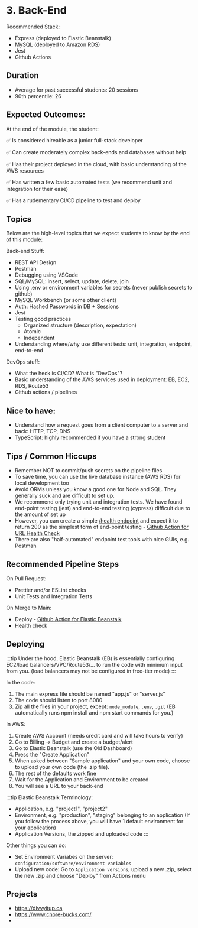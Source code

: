 ---
---

# 3. Back-End

Recommended Stack:

- Express (deployed to Elastic Beanstalk)
- MySQL (deployed to Amazon RDS)
- Jest
- Github Actions

## Duration

- Average for past successful students: 20 sessions
- 90th percentile: 26

## Expected Outcomes:

At the end of the module, the student:

✅ Is considered hireable as a junior full-stack developer

✅ Can create moderately complex back-ends and databases without help

✅ Has their project deployed in the cloud, with basic understanding of the AWS resources

✅ Has written a few basic automated tests (we recommend unit and integration for their ease)

✅ Has a rudementary CI/CD pipeline to test and deploy

## Topics

Below are the high-level topics that we expect students to know by the end of this module:

Back-end Stuff:

- REST API Design
- Postman
- Debugging using VSCode
- SQL/MySQL: insert, select, update, delete, join
- Using .env or environment variables for secrets (never publish secrets to github)
- MySQL Workbench (or some other client)
- Auth: Hashed Passwords in DB + Sessions
- Jest
- Testing good practices
  - Organized structure (description, expectation)
  - Atomic
  - Independent
- Understanding where/why use different tests: unit, integration, endpoint, end-to-end

DevOps stuff:

- What the heck is CI/CD? What is "DevOps"?
- Basic understanding of the AWS services used in deployment: EB, EC2, RDS, Route53
- Github actions / pipelines

## Nice to have:

- Understand how a request goes from a client computer to a server and back: HTTP, TCP, DNS
- TypeScript: highly recommended if you have a strong student

## Tips / Common Hiccups

- Remember NOT to commit/push secrets on the pipeline files
- To save time, you can use the live database instance (AWS RDS) for local development too
- Avoid ORMs unless you know a good one for Node and SQL. They generally suck and are difficult to set up.
- We recommend only trying unit and integration tests. We have found end-point testing (jest) and end-to-end testing (cypress) difficult due to the amount of set up
- However, you can create a simple [/health endpoint](https://testfully.io/blog/api-health-check-monitoring/) and expect it to return 200 as the simplest form of end-point testing - [Github Action for URL Health Check](https://github.com/marketplace/actions/url-health-check)
- There are also "half-automated" endpoint test tools with nice GUIs, e.g. Postman

## Recommended Pipeline Steps

On Pull Request:

- Prettier and/or ESLint checks
- Unit Tests and Integration Tests

On Merge to Main:

- Deploy - [Github Action for Elastic Beanstalk](https://github.com/marketplace/actions/beanstalk-deploy)
- Health check

## Deploying

:::tip
Under the hood, Elastic Beanstalk (EB) is essentially configuring EC2/load balancers/VPC/Route53/... to run the code with minimum input from you. (load balancers may not be configured in free-tier mode)
:::

In the code:

1. The main express file should be named "app.js" or "server.js"
2. The code should listen to port 8080
3. Zip all the files in your project, except: `node_module`, `.env`, `.git` (EB automatically runs npm install and npm start commands for you.)

In AWS:

1. Create AWS Account (needs credit card and will take hours to verify)
2. Go to Billing -> Budget and create a budget/alert
3. Go to Elastic Beanstalk (use the Old Dashboard)
4. Press the "Create Application"
5. When asked between "Sample application" and your own code, choose to upload your own code (the .zip file).
6. The rest of the defaults work fine
7. Wait for the Application and Environment to be created
8. You will see a URL to your back-end

:::tip
Elastic Beanstalk Terminology:

- Application, e.g. "project1", "project2"
- Environment, e.g. "production", "staging" belonging to an application (If you follow the process above, you will have 1 default environment for your application)
- Application Versions, the zipped and uploaded code
  :::

Other things you can do:

- Set Environment Variabes on the server: `configuration/software/environment variables`
- Upload new code: Go to `Application versions`, upload a new .zip, select the new .zip and choose "Deploy" from Actions menu

## Projects

- https://divvyitup.ca
- https://www.chore-bucks.com/
-
